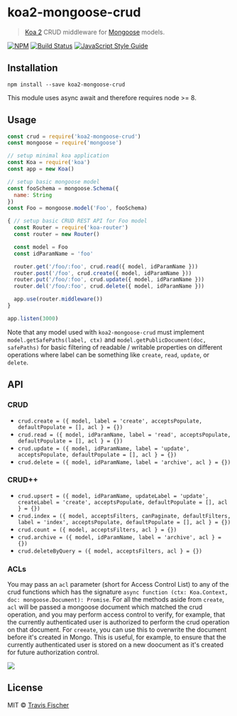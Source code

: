 # koa2-mongoose-crud

> [Koa 2](http://koajs.com/) CRUD middleware for [Mongoose](http://mongoosejs.com/) models.

[![NPM](https://img.shields.io/npm/v/koa2-mongoose-crud.svg)](https://www.npmjs.com/package/koa2-mongoose-crud) [![Build Status](https://travis-ci.com/transitive-bullshit/koa2-mongoose-crud.svg?branch=master)](https://travis-ci.com/transitive-bullshit/koa2-mongoose-crud) [![JavaScript Style Guide](https://img.shields.io/badge/code_style-standard-brightgreen.svg)](https://standardjs.com)

## Installation

```
npm install --save koa2-mongoose-crud
```

This module uses async await and therefore requires node >= 8.

## Usage

```js
const crud = require('koa2-mongoose-crud')
const mongoose = require('mongoose')

// setup minimal koa application
const Koa = require('koa')
const app = new Koa()

// setup basic mongoose model
const fooSchema = mongoose.Schema({
  name: String
})
const Foo = mongoose.model('Foo', fooSchema)

{ // setup basic CRUD REST API for Foo model
  const Router = require('koa-router')
  const router = new Router()

  const model = Foo
  const idParamName = 'foo'

  router.get('/foo/:foo', crud.read({ model, idParamName }))
  router.post('/foo', crud.create({ model, idParamName }))
  router.put('/foo/:foo', crud.update({ model, idParamName }))
  router.del('/foo/:foo', crud.delete({ model, idParamName }))

  app.use(router.middleware())
}

app.listen(3000)
```

Note that any model used with `koa2-mongoose-crud` must implement `model.getSafePaths(label, ctx)` and `model.getPublicDocument(doc, safePaths)` for basic filtering of readable / writable properties on different operations where label can be something like `create`, `read`, `update`, or `delete`.

## API

### CRUD

* `crud.create = ({ model, label = 'create', acceptsPopulate, defaultPopulate = [], acl } = {})`
* `crud.read = ({ model, idParamName, label = 'read', acceptsPopulate, defaultPopulate = [], acl } = {})`
* `crud.update = ({ model, idParamName, label = 'update', acceptsPopulate, defaultPopulate = [], acl } = {})`
* `crud.delete = ({ model, idParamName, label = 'archive', acl } = {})`

### CRUD++

* `crud.upsert = ({ model, idParamName, updateLabel = 'update', createLabel = 'create', acceptsPopulate, defaultPopulate = [], acl } = {})`
* `crud.index = ({ model, acceptsFilters, canPaginate, defaultFilters, label = 'index', acceptsPopulate, defaultPopulate = [], acl } = {})`
* `crud.count = ({ model, acceptsFilters, acl } = {})`
* `crud.archive = ({ model, idParamName, label = 'archive', acl } = {})`
* `crud.deleteByQuery = ({ model, acceptsFilters, acl } = {})`

### ACLs

You may pass an `acl` parameter (short for Access Control List) to any of the crud functions which has the signature `async function (ctx: Koa.Context, doc: mongoose.Document): Promise`. For all the methods aside from `create`, `acl` will be passed a mongoose document which matched the crud operation, and you may perform access control to verify, for example, that the currently authenticated user is authorized to perform the crud operation on that document. For `creeate`, you can use this to overwrite the document before it's created in Mongo. This is useful, for example, to ensure that the currently authenticated user is stored on a new doocument as it's created for future authorization control.

![](https://media.giphy.com/media/l3V0mgFspVuDAJK9y/giphy.gif)

## License

MIT © [Travis Fischer](https://transitivebullsh.it)

